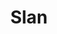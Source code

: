 ---
Numero: 23
title: Slan
Autor: A E Van Vogt
Co-autor: 
Ano-de-Publicacao: 1955
Titulo-original: Slan
Tradutor: A Maldonado Domingues
Co-tradutor: 
Ano-de-edicao: 1946
alias: A-E-Van-Vogt
Autor2-alias: 
Tradutor1-alias: A-Maldonado-Domingues
Tradutor2-alias: 
Titulo-link: 23-Slan
Capa: Cândido Costa Pinto
pags: 241
Capa-link: Candido-Costa-Pinto
---